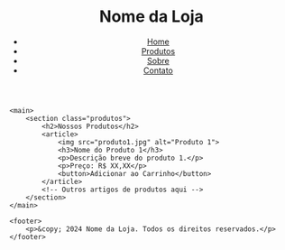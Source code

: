 <!DOCTYPE html>
<html lang="pt-BR">
<head>
    <meta charset="UTF-8">
    <meta name="viewport" content="width=device-width, initial-scale=1.0">
    <title>Loja Online</title>
    <link rel="stylesheet" href="styles.css"> <!-- Arquivo CSS para estilos -->
</head>
<body>
    <header>
        <h1>Nome da Loja</h1>
        <nav>
            <ul>
                <li><a href="#">Home</a></li>
                <li><a href="#">Produtos</a></li>
                <li><a href="#">Sobre</a></li>
                <li><a href="#">Contato</a></li>
            </ul>
        </nav>
    </header>
    
    <main>
        <section class="produtos">
            <h2>Nossos Produtos</h2>
            <article>
                <img src="produto1.jpg" alt="Produto 1">
                <h3>Nome do Produto 1</h3>
                <p>Descrição breve do produto 1.</p>
                <p>Preço: R$ XX,XX</p>
                <button>Adicionar ao Carrinho</button>
            </article>
            <!-- Outros artigos de produtos aqui -->
        </section>
    </main>

    <footer>
        <p>&copy; 2024 Nome da Loja. Todos os direitos reservados.</p>
    </footer>
</body>
</html>

